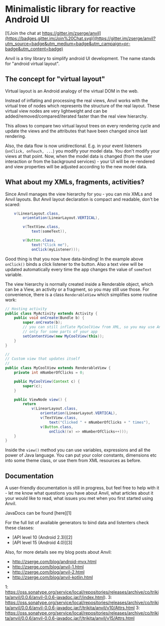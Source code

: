 # Minimalistic library for reactive Android UI

[![Join the chat at https://gitter.im/zserge/anvil](https://badges.gitter.im/Join%20Chat.svg)](https://gitter.im/zserge/anvil?utm_source=badge&utm_medium=badge&utm_campaign=pr-badge&utm_content=badge)

Anvil is a tiny library to simplify android UI development. The name stands for
"android virtual layout".

## The concept for "virtual layout"

Virtual layout is an Android analogy of the virtual DOM in the web.

Instead of inflating and processing the real views, Anvil works with the
virtual tree of nodes which represents the structure of the real layout. These
virtual view nodes are very lightweight and can be
added/removed/compared/iterated faster than the real view hierarchy.

This allows to compare two virtual layout trees on every rendering cycle and
update the views and the attributes that have been changed since last
rendering.

Also, the data flow is now unidirectional. E.g. in your event listeners
(`onClick, onTouch, ...`) you modify your model data. You don't modify your
views at that point. Now, when the model data is changed (from the user
interaction or from the background services) - your UI will be re-rendered and
view properties will be adjusted according to the new model data.

## What about my XMLs, fragments, activities?

Since Anvil manages the view hierarchy for you - you can mix XMLs and Anvil
layouts. But Anvil layout declaration is compact and readable, don't be
scared:

```java
	v(LinearLayout.class,
		orientation(LinearLayout.VERTICAL),

		v(TextView.class,
			text(someText)),

		v(Button.class,
			text("Click me"),
			onClick(myListener)));
```

Good thing is that you now have data-binding! In the example above `onClick()`
binds a click listener to the button. Also a text view will be updated
automatically every time the app changes the value of `someText` variable.

The view hierarchy is normally created inside a Renderable object, which can be
a View, an activity or a fragment, so you may still use those. For convenience,
there is a class `RenderableView` which simplifies some routine work:

```java
// Hosting activity
public class MyActivity extends Activity {
	public void onCreate(Bundle b) {
		super.onCreate(b);
		// you can still inflate MyCoolView from XML, so you may use Anvil
		// only for some parts of your app
		setContentView(new MyCoolView(this));
	}
}

//
// Custom view that updates itself
//
public class MyCoolView extends RenderableView {
	private int mNumberOfClicks = 0;

	public MyCoolView(Context c) {
		super(c);
	}

	public ViewNode view() {
		return
			v(LinearLayout.class,
				orientation(LinearLayout.VERTICAL),
				v(TextView.class,
					text("Clicked " + mNumberOfClicks + " times"),
				v(Button.class,
					onClick((v) => mNumberOfClicks++)));
	}
}
```

Inside the `view()` method you can use variables, expressions and all the power
of Java language. You can put your color constants, dimensions etc into some
theme class, or use them from XML resources as before.

## Documentation

A user-friendly documentation is still in progress, but feel free to help with it - let me know what questions you have about Anvil, what articles about it your would like to read, what issues you met when you first started using Anvil.

JavaDocs can be found [here][1]

For the full list of available generators to bind data and listenters check these classes:

* [API level 10 (Android 2.3)][2]
* [API level 15 (Android 4.0)][3]

Also, for more details see my blog posts about Anvil:

- http://zserge.com/blog/android-mvx.html
- http://zserge.com/blog/anvil-1.html
- http://zserge.com/blog/anvil-2.html
- http://zserge.com/blog/anvil-kotlin.html

1: https://oss.sonatype.org/service/local/repositories/releases/archive/co/trikita/anvil/0.0.6/anvil-0.0.6-javadoc.jar/!/index.html).
3: https://oss.sonatype.org/service/local/repositories/releases/archive/co/trikita/anvil/0.0.6/anvil-0.0.6-javadoc.jar/!/trikita/anvil/v10/Attrs.html
3: https://oss.sonatype.org/service/local/repositories/releases/archive/co/trikita/anvil/0.0.6/anvil-0.0.6-javadoc.jar/!/trikita/anvil/v15/Attrs.html
